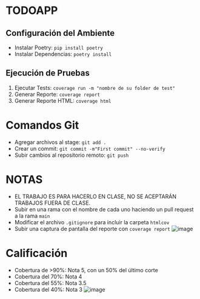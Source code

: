 # TODOAPP

## Configuración del Ambiente
- Instalar Poetry: `pip install poetry`
- Instalar Dependencias: `poetry install`

## Ejecución de Pruebas
1. Ejecutar Tests: `coverage run -m "nombre de su folder de test"`
2. Generar Reporte: `coverage report`
3. Generar Reporte HTML: `coverage html`

# Comandos Git
- Agregar archivos al stage: `git add .`
- Crear un commit: `git commit -m"First commit" --no-verify`
- Subir cambios al repositorio remoto: `git push`

# NOTAS
- EL TRABAJO ES PARA HACERLO EN CLASE, NO SE ACEPTARÁN TRABAJOS FUERA DE CLASE.
- Subir en una rama con el nombre de cada uno haciendo un pull request a la rama `main`
- Modificar el archivo `.gitignore` para incluir la carpeta `htmlcov`
- Subir una captura de pantalla del reporte con `coverage report` ![image](https://github.com/Paradoxang/TODOAPP_fork/assets/140994891/e63b7fe6-7ccb-42b2-8dfb-fbb63749c17a)



# Calificación
- Cobertura de >90%: Nota 5, con un 50% del último corte
- Cobertura del 70%: Nota 4
- Cobertura del 55%: Nota 3.5
- Cobertura del 40%: Nota 3
![image](https://github.com/Paradoxang/TODOAPP_fork/assets/140994891/40f87c5e-0509-4f95-889a-3b1a6422b5b5)

